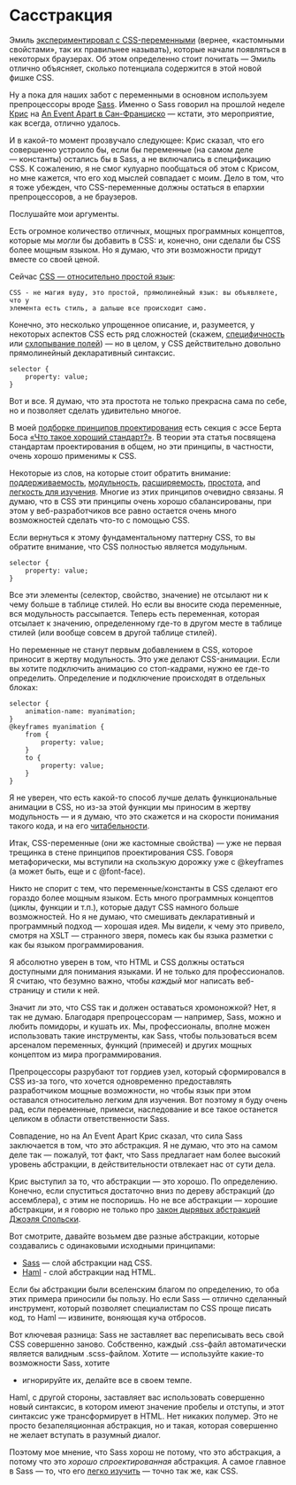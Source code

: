 # Сасстракция

Эмиль [экспериментировал с CSS-переменными][1] (вернее, «кастомными 
свойстами», так их правильнее называть), которые начали появляться в некоторых 
браузерах. Об этом определенно стоит почитать — Эмиль отлично объясняет, 
сколько потенциала содержится в этой новой фишке CSS.

Ну а пока для наших забот с переменными в основном используем препроцессоры 
вроде [Sass][2]. Именно о Sass говорил на прошлой неделе [Крис][3] на [An 
Event Apart в Сан-Франциско][4] — кстати, это мероприятие, как всегда, отлично 
удалось.

И в какой-то момент прозвучало следующее: Крис сказал, что его совершенно 
устроило бы, если бы переменные (на самом деле — константы) остались бы в 
Sass, а не включались в спецификацию CSS. К сожалению, я не смог кулуарно 
пообщаться об этом с Крисом, но мне кажется, что его ход мыслей совпадает с 
моим. Дело в том, что я тоже убежден, что CSS-переменные должны остаться в 
епархии препроцессоров, а не браузеров.

Послушайте мои аргументы.

Есть огромное количество отличных, мощных программных концептов, которые мы 
*могли* бы добавить в CSS: и, конечно, они сделали бы CSS более мощным языком. 
Но я думаю, что эти возможности придут вместе со своей ценой.

Сейчас [CSS — относительно простой язык][5]:

    CSS - не магия вуду, это простой, прямолинейный язык: вы объявляете, что у 
    элемента есть стиль, а дальше все происходит само.

Конечно, это несколько упрощенное описание, и, разумеется, у некоторых 
аспектов CSS есть ряд сложностей (скажем, [специфичность][6] или 
[схлопывание полей][7]) — но в целом, у CSS действительно довольно 
прямолинейный декларативный синтаксис.

    selector {
        property: value;
    }

Вот и все. Я думаю, что эта простота не только прекрасна сама по себе, но и 
позволяет сделать удивительно многое.

В моей [подборке принципов проектирования][8] есть секция с эссе Берта Боса 
[«Что такое хороший стандарт?»][9]. В теории эта статья посвящена стандартам 
проектирования в общем, но эти принципы, в частности, очень хорошо применимы к 
CSS.

Некоторые из слов, на которые стоит обратить внимание: [поддерживаемость][10], 
[модульность][11], [расширяемость][12], [простота][13], and [легкость для 
изучения][14]. Многие из этих принципов очевидно связаны. Я думаю, что в CSS 
эти принципы очень хорошо сбалансированы, при этом у веб-разработчиков все 
равно остается очень много возможностей сделать что-то с помощью CSS.

Если вернуться к этому фундаментальному паттерну CSS, то вы обратите внимание, 
что CSS полностью является модульным.

    selector {
        property: value;
    }

Все эти элементы (селектор, свойство, значение) не отсылают ни к чему больше в 
таблице стилей. Но если вы вносите сюда переменные, вся модульность 
рассыпается. Теперь есть переменная, которая отсылает к значению, 
определенному где-то в другом месте в таблице стилей (или вообще совсем в 
другой таблице стилей).

Но переменные не станут первым добавлением в CSS, которое приносит в жертву 
модульность. Это уже делают CSS-анимации. Если вы хотите подключить анимацию 
со стоп-кадрами, нужно ее где-то определить. Определение и подключение 
происходят в отдельных блоках:

    selector {
        animation-name: myanimation;
    }
    @keyframes myanimation {
        from {
            property: value;
        }
        to {
            property: value;
        }
    }    

Я не уверен, что есть какой-то способ лучше делать функциональные анимации в 
CSS, но из-за этой функции мы приносим в жертву модульность — и я думаю, что 
это скажется и на скорости понимания такого кода, и на его [читабельности][15].

Итак, CSS-переменные (они же кастомные свойства) — уже не первая трещинка в 
стене принципов проектирования CSS. Говоря метафорически, мы вступили на 
скользкую дорожку уже с @keyframes (а может быть, еще и с @font-face).

Никто не спорит с тем, что переменные/константы в CSS сделают его гораздо 
более мощным языком. Есть много программных концептов (циклы, функции и т.п.), 
которые дадут CSS намного больше возможностей. Но я не думаю, что смешивать 
декларативный и программный подход — хорошая идея. Мы видели, к чему это 
привело, смотря на XSLT — странного зверя, помесь как бы языка разметки с как 
бы языком программирования.

Я абсолютно уверен в том, что HTML и CSS должны остаться доступными для 
понимания языками. И не только для профессионалов. Я считаю, что безумно 
важно, чтобы *каждый* мог написать веб-страницу и стили к ней.

Значит ли это, что CSS так и должен оставаться хромоножкой? Нет, я так не 
думаю. Благодаря препроцессорам — например, Sass, можно и любить помидоры, и 
кушать их. Мы, профессионалы, вполне можен использовать такие инструменты, как 
Sass, чтобы пользоваться всем арсеналом переменных, функций (примесей) и 
других мощных концептом из мира программирования.

Препроцессоры разрубают тот гордиев узел, который сформировался в CSS из-за 
того, что хочется одновременно предоставлять разработчиком мощные возможности, 
но чтобы язык при этом оставался относительно легким для изучения. Вот поэтому 
я буду очень рад, если переменные, примеси, наследование и все такое останется 
целиком в области ответственности Sass.

Совпадение, но на An Event Apart Крис сказал, что сила Sass заключается в том, 
что это абстракция. Я не думаю, что это на самом деле так — пожалуй, тот факт, 
что Sass предлагает нам более высокий уровень абстракции, в действительности 
отвлекает нас от сути дела.

Крис выступил за то, что абстракции — это хорошо. По определению. Конечно, 
если спуститься достаточно вниз по дереву абстракций (до ассемблера), с этим 
не поспоришь. Но не все абстракции — хорошие абстракции, и я говорю не только 
про [закон дырявых абстракций Джоэля Спольски][16].

Вот смотрите, давайте возьмем две разные абстракции, которые создавались с 
одинаковыми исходными принципами:

*   [Sass][2] — слой абстракции над CSS.
*   [Haml][17] - слой абстракции над HTML.

Если бы абстракции были вселенским благом по определению, то оба этих примера 
приносили бы пользу. Но если Sass — отлично сделанный инструмент, который 
позволяет специалистам по CSS проще писать код, то Haml — извините, воняющая 
куча отбросов.

Вот ключевая разница: Sass не заставляет вас переписывать весь свой CSS 
совершенно заново. Собственно, каждый .css-файл автоматически является 
валидным .scss-файлом. Хотите — используйте какие-то возможности Sass, хотите 
- игнорируйте их, делайте все в своем темпе.

Haml, с другой стороны, заставляет вас использовать совершенно новый 
синтаксис, в котором имеют значение пробелы и отступы, и этот синтаксис уже 
трансформирует в HTML. Нет никаких полумер. Это не просто безапеляционная 
абстракция, но и такая, которая совершенно не желает вступать в разумный 
диалог.

Поэтому мое мнение, что Sass хорош не потому, что это абстракция, а потому что 
это *хорошо спроектированная* абстракция. А самое главное в Sass — то, что его 
[легко изучить][18] — точно так же, как CSS.

 [1]: http://thatemil.com/blog/2013/12/15/playing-around-with-css-variables-custom-properties/
 [2]: http://sass-lang.com/
 [3]: http://css-tricks.com/
 [4]: http://aneventapart.com/event/san-francisco-2013
 [5]: http://scottkellum.com/2013/12/11/ui-kit-is-dead.html
 [6]: http://cssspecificity.com/
 [7]: https://developer.mozilla.org/en-US/docs/Web/CSS/margin_collapsing
 [8]: http://principles.adactio.com/
 [9]: http://www.w3.org/People/Bos/DesignGuide/toc.html
 [10]: http://www.w3.org/People/Bos/DesignGuide/maintainability.html
 [11]: http://www.w3.org/People/Bos/DesignGuide/modularity.html
 [12]: http://www.w3.org/People/Bos/DesignGuide/extensibility.html
 [13]: http://www.w3.org/People/Bos/DesignGuide/simplicity.html
 [14]: http://www.w3.org/People/Bos/DesignGuide/learnability.html
 [15]: http://www.w3.org/People/Bos/DesignGuide/readability.html
 [16]: http://russian.joelonsoftware.com/Articles/LeakyAbstractions.html
 [17]: http://haml.info/
 [18]: http://www.abookapart.com/products/sass-for-web-designers